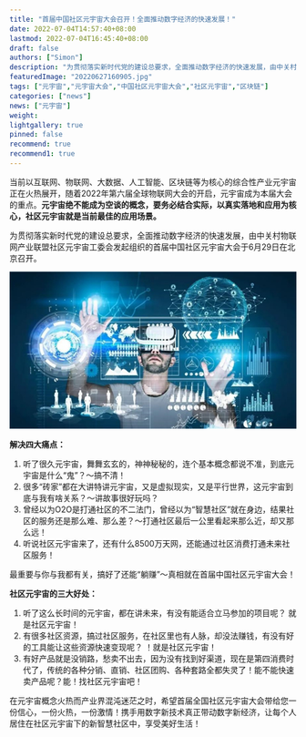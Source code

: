 ```yaml
---
title: "首届中国社区元宇宙大会召开！全面推动数字经济的快速发展！"
date: 2022-07-04T14:57:40+08:00
lastmod: 2022-07-04T16:45:40+08:00
draft: false
authors: ["Simon"]
description: "为贯彻落实新时代党的建设总要求，全面推动数字经济的快速发展，由中关村物联网产业联盟社区元宇宙工委会发起组织的首届中国社区元宇宙大会于6月29日在北京召开。"
featuredImage: "20220627160905.jpg"
tags: ["元宇宙","元宇宙大会","中国社区元宇宙大会","社区元宇宙","区块链"]
categories: ["news"]
news: ["元宇宙"]
weight: 
lightgallery: true
pinned: false
recommend: true
recommend1: true
---
```

当前以互联网、物联网、大数据、人工智能、区块链等为核心的综合性产业元宇宙正在火热展开，随着2022年第六届全球物联网大会的开启，元宇宙成为本届大会的重点。**元宇宙绝不能成为空谈的概念，要务必结合实际，以真实落地和应用为核心，社区元宇宙就是当前最佳的应用场景。**

为贯彻落实新时代党的建设总要求，全面推动数字经济的快速发展，由中关村物联网产业联盟社区元宇宙工委会发起组织的首届中国社区元宇宙大会于6月29日在北京召开。

![配图一](20220627160905.jpg)

**解决四大痛点：**

1. 听了很久元宇宙，舞舞玄玄的，神神秘秘的，连个基本概念都说不准，到底元宇宙是什么“鬼”？～搞不清！
2. 很多“砖家”都在大讲特讲元宇宙，又是虚拟现实，又是平行世界，这元宇宙到底与我有啥关系？～讲故事很好玩吗？
3. 曾经以为O2O是打通社区的不二法门，曾经以为“智慧社区”就在身边，结果社区的服务还是那么难、那么差？～打通社区最后一公里看起来那么近，却又那么远！
4. 听说社区元宇宙来了，还有什么8500万天网，还能通过社区消费打通未来社区服务！

最重要与你与我都有关，搞好了还能“躺赚”～真相就在首届中国社区元宇宙大会！

**社区元宇宙的三大好处：**

1. 听了这么长时间的元宇宙，都在讲未来，有没有能适合立马参加的项目呢？ 就是社区元宇宙！
2. 有很多社区资源，搞过社区服务，在社区里也有人脉，却没法赚钱，有没有好的工具能让这些资源快速变现呢？ ！就是社区元宇宙！
3. 有好产品就是没销路，愁卖不出去，因为没有找到好渠道，现在是第四消费时代了，传统的各种分销、直销、社区团购、各种套路全都失灵了！能不能快速卖产品呢？能！找社区元宇宙吧！

在元宇宙概念火热而产业界混沌迷茫之时，希望首届全国社区元宇宙大会带给您一份信心，一份火热，一份激情！携手用数字新技术真正带动数字新经济，让每个人居住在社区元宇宙下的新智慧社区中，享受美好生活！
